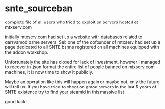 # snte_sourceban
complete file of all users who tried to exploit on servers hosted at mtxserv.com

initially mtxserv.com had set up a website with databases related to garrysmod game servers, Seb one of the cofounder of mtxserv had set up a page dedicated to all SNTE banns registered on all machines equipped with the addon workshop.

Unfortunately the site has closed for lack of investment, however I managed to recover in .json format the entire list of people banned on mtxserv.com machines, it is now time to show it publicly.

Maybe an operation like this will happen again or maybe not, only the future will tell us. If you have tried to cheat on gmod servers in the last 5 years of SNTE existence try to find your steamid in this massive list

good luck!
